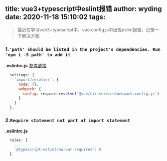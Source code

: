 title: vue3+typescript中eslint报错
author: wyding
date: 2020-11-18 15:10:02
tags:
---
> 最近在学习vue3+typescript中，vue.config.js中出现eslint报错，记录一下解决方案

<!-- more -->
### 1.`'path' should be listed in the project's dependencies. Run 'npm i -S path' to add it`

**.eslintrc.js** [参考链接](https://github.com/benmosher/eslint-plugin-import/issues/1396#issuecomment-511007063)
```js
  settings: { 
    'import/resolver': {
      node: {},
      webpack: { 
        config: require.resolve('@vue/cli-service/webpack.config.js') 
      }
    }
  },
```

### 2.`Require statement not part of import statement`

**.eslintrc.js**
```js
  rules: {
    ...
    '@typescript-eslint/no-var-requires': 0
  }
```